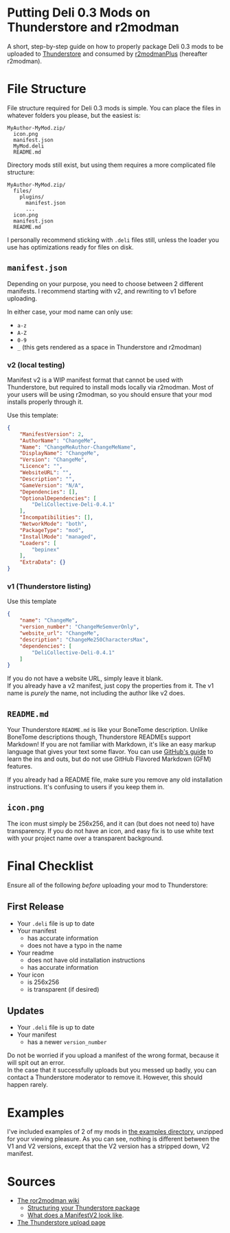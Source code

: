 # Putting Deli 0.3 Mods on Thunderstore and r2modman
A short, step-by-step guide on how to properly package Deli 0.3 mods to be uploaded to [Thunderstore](https://h3vr.thunderstore.io/) and consumed by [r2modmanPlus](https://github.com/ebkr/r2modmanPlus) (hereafter r2modman).

# File Structure
File structure required for Deli 0.3 mods is simple. You can place the files in whatever folders you please, but the easiest is:

```
MyAuthor-MyMod.zip/
  icon.png
  manifest.json
  MyMod.deli
  README.md
```

Directory mods still exist, but using them requires a more complicated file structure:
```
MyAuthor-MyMod.zip/
  files/
    plugins/
      manifest.json
      ...
  icon.png
  manifest.json
  README.md
```

I personally recommend sticking with `.deli` files still, unless the loader you use has optimizations ready for files on disk.

## `manifest.json`
Depending on your purpose, you need to choose between 2 different manifests. I recommend starting with v2, and rewriting to v1 before uploading.

In either case, your mod name can only use:
- `a-z`
- `A-Z`
- `0-9`
- `_` (this gets rendered as a space in Thunderstore and r2modman)

### v2 (local testing)
Manifest v2 is a WIP manifest format that cannot be used with Thunderstore, but required to install mods locally via r2modman. Most of your users will be using r2modman, so you should ensure that your mod installs properly through it.

Use this template:
```json
{
    "ManifestVersion": 2,
    "AuthorName": "ChangeMe",
    "Name": "ChangeMeAuthor-ChangeMeName",
    "DisplayName": "ChangeMe",
    "Version": "ChangeMe",
    "Licence": "",
    "WebsiteURL": "",
    "Description": "",
    "GameVersion": "N/A",
    "Dependencies": [],
    "OptionalDependencies": [
		"DeliCollective-Deli-0.4.1"
	],
    "Incompatibilities": [],
    "NetworkMode": "both",
    "PackageType": "mod",
    "InstallMode": "managed",
    "Loaders": [
        "bepinex"
    ],
    "ExtraData": {}
}
```


### v1 (Thunderstore listing)
Use this template
```json
{
    "name": "ChangeMe",
    "version_number": "ChangeMeSemverOnly",
    "website_url": "ChangeMe",
    "description": "ChangeMe250CharactersMax",
    "dependencies": [
        "DeliCollective-Deli-0.4.1"
    ]
}
```

If you do not have a website URL, simply leave it blank.  
If you already have a v2 manifest, just copy the properties from it. The v1 name is *purely* the name, not including the author like v2 does.

## `README.md`
Your Thunderstore `README.md` is like your BoneTome description. Unlike BoneTome descriptions though, Thunderstore READMEs support Markdown! If you are not familiar with Markdown, it's like an easy markup language that gives your text some flavor. You can use [GitHub's guide](https://guides.github.com/features/mastering-markdown) to learn the ins and outs, but do not use GitHub Flavored Markdown (GFM) features.

If you already had a README file, make sure you remove any old installation instructions. It's confusing to users if you keep them in.

## `icon.png`
The icon must simply be 256x256, and it can (but does not need to) have transparency. If you do not have an icon, and easy fix is to use white text with your project name over a transparent background.

# Final Checklist
Ensure all of the following *before* uploading your mod to Thunderstore:

## First Release
- Your `.deli` file is up to date
- Your manifest
  - has accurate information
  - does not have a typo in the name
- Your readme
  - does not have old installation instructions
  - has accurate information
- Your icon
  - is 256x256
  - is transparent (if desired)

## Updates
- Your `.deli` file is up to date
- Your manifest
  - has a newer `version_number`

Do not be worried if you upload a manifest of the wrong format, because it will spit out an error.  
In the case that it successfully uploads but you messed up badly, you can contact a Thunderstore moderator to remove it. However, this should happen rarely.

# Examples
I've included examples of 2 of my mods in [the examples directory](examples/), unzipped for your viewing pleasure. As you can see, nothing is different between the V1 and V2 versions, except that the V2 version has a stripped down, V2 manifest.

# Sources
- [The ror2modman wiki](https://github.com/ebkr/r2modmanPlus/wiki/)
  - [Structuring your Thunderstore package](https://github.com/ebkr/r2modmanPlus/wiki/Structuring-your-Thunderstore-package)
  - [What does a ManifestV2 look like](https://github.com/ebkr/r2modmanPlus/wiki/Installing-mods-locally#what-does-a-manifestv2-look-like).
- [The Thunderstore upload page](https://h3vr.thunderstore.io/package/create/)